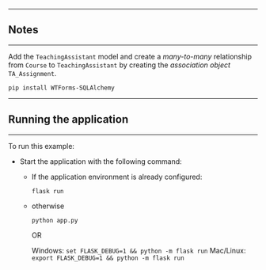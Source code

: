 


-----------------------
## Notes
-----------------------
Add the `TeachingAssistant` model and create a *many-to-many* relationship from `Course` to `TeachingAssistant` by creating the *association object* `TA_Assignment`.

```pip install WTForms-SQLAlchemy```

-----------------------
## Running the application
-----------------------

To run this example:
- Start the application with the following command:

    *  If the application environment is already configured:
        
        ```flask run```
    
    * otherwise 
        
        ```python app.py```
        
        OR
        
        Windows: ```set FLASK_DEBUG=1 && python -m flask run```
        Mac/Linux:  ```export FLASK_DEBUG=1 && python -m flask run```

